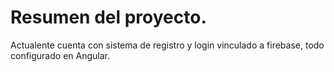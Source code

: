 # Resumen del proyecto.
Actualente cuenta con sistema de registro y login vinculado a firebase, todo configurado en Angular.


